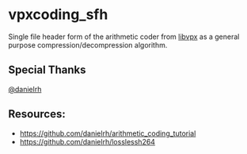 # vpxcoding_sfh

Single file header form of the arithmetic coder from [libvpx](https://github.com/webmproject/libvpx) as a general purpose compression/decompression algorithm.


## Special Thanks

[@danielrh](https://github.com/danielrh)

## Resources:
 * https://github.com/danielrh/arithmetic_coding_tutorial 
 * https://github.com/danielrh/losslessh264

